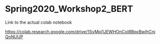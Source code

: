 # Spring2020_Workshop2_BERT

Link to the actual colab notebook



https://colab.research.google.com/drive/1SyMpj1JEWHOnCoI8BpxBwlhCnjQnNUUP
